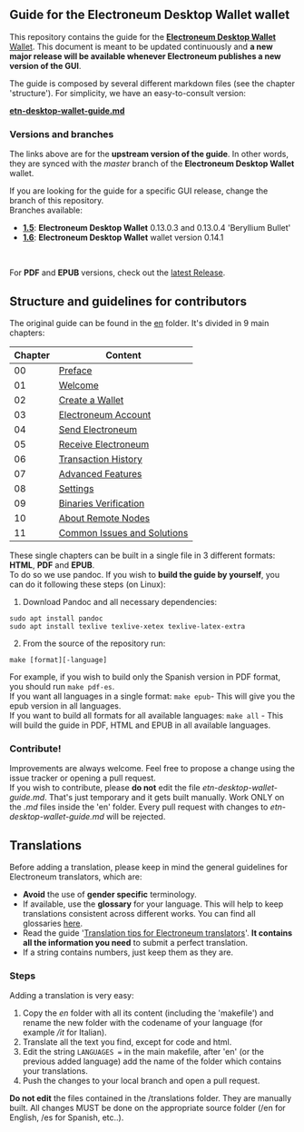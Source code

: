 ## Guide for the **Electroneum Desktop Wallet** wallet

This repository contains the guide for the [**Electroneum Desktop Wallet** Wallet](https://github.com/electroneum-project/electroneum-gui/releases).
This document is meant to be updated continuously and **a new major release will be available whenever Electroneum publishes a new version of the GUI**.
&nbsp;

The guide is composed by several different markdown files (see the chapter 'structure'). For simplicity, we have an easy-to-consult version:
&nbsp;

**[etn-desktop-wallet-guide.md](https://github.com/andrepatta/etn-desktop-wallet-guide/blob/master/etn-desktop-wallet-guide.md)**

### Versions and branches
The links above are for the **upstream version of the guide**. In other words, they are synced with the *master* branch of the **Electroneum Desktop Wallet** wallet.
&nbsp;

If you are looking for the guide for a specific GUI release, change the branch of this repository.  
Branches available:

+ **[1.5](https://github.com/andrepatta/etn-desktop-wallet-guide/tree/1.5)**: **Electroneum Desktop Wallet** 0.13.0.3 and 0.13.0.4 'Beryllium Bullet'
+ **[1.6](https://github.com/andrepatta/etn-desktop-wallet-guide/tree/1.6)**: **Electroneum Desktop Wallet** wallet version 0.14.1

&nbsp;

For **PDF** and **EPUB** versions, check out the [latest Release](https://github.com/andrepatta/etn-desktop-wallet-guide/releases).

## Structure and guidelines for contributors
The original guide can be found in the [en](https://github.com/andrepatta/etn-desktop-wallet-guide/blob/master/en) folder. It's divided in 9 main chapters:

**Chapter**|**Content**
---|--- 
00 | [Preface](https://github.com/andrepatta/etn-desktop-wallet-guide/blob/master/en/ch00.md)
01 | [Welcome](https://github.com/andrepatta/etn-desktop-wallet-guide/blob/master/en/ch01.md)
02 | [Create a Wallet](https://github.com/andrepatta/etn-desktop-wallet-guide/blob/master/en/ch02.md)
03 | [Electroneum Account](https://github.com/andrepatta/etn-desktop-wallet-guide/blob/master/en/ch03.md)
04 | [Send Electroneum](https://github.com/andrepatta/etn-desktop-wallet-guide/blob/master/en/ch04.md)
05 | [Receive Electroneum](https://github.com/andrepatta/etn-desktop-wallet-guide/blob/master/en/ch05.md)
06 | [Transaction History](https://github.com/andrepatta/etn-desktop-wallet-guide/blob/master/en/ch06.md)
07 | [Advanced Features](https://github.com/andrepatta/etn-desktop-wallet-guide/blob/master/en/ch07.md)
08 | [Settings](https://github.com/andrepatta/etn-desktop-wallet-guide/blob/master/en/ch08.md)
09 | [Binaries Verification](https://github.com/andrepatta/etn-desktop-wallet-guide/blob/master/en/ch09.md)
10 | [About Remote Nodes](https://github.com/andrepatta/etn-desktop-wallet-guide/blob/master/en/ch10.md)
11 | [Common Issues and Solutions](https://github.com/andrepatta/etn-desktop-wallet-guide/blob/master/en/ch11.md)

These single chapters can be built in a single file in 3 different formats: **HTML**, **PDF** and **EPUB**.  
To do so we use pandoc. If you wish to **build the guide by yourself**, you can do it following these steps (on Linux):

1. Download Pandoc and all necessary dependencies:
```
sudo apt install pandoc
sudo apt install texlive texlive-xetex texlive-latex-extra
```

2. From the source of the repository run:
```
make [format][-language]
```
For example, if you wish to build only the Spanish version in PDF format, you should run `make pdf-es`.  
If you want all languages in a single format: `make epub`- This will give you the epub version in all languages.  
If you want to build all formats for all available languages: `make all` - This will build the guide in PDF, HTML and EPUB in all available languages.

### Contribute!
Improvements are always welcome. Feel free to propose a change using the issue tracker or opening a pull request.  
If you wish to contribute, please **do not** edit the file *etn-desktop-wallet-guide.md*. That's just temporary and it gets built manually. Work ONLY on the *.md* files inside the 'en' folder. Every pull request with changes to *etn-desktop-wallet-guide.md* will be rejected.

## Translations
Before adding a translation, please keep in mind the general guidelines for Electroneum translators, which are:

- **Avoid** the use of **gender specific** terminology.
- If available, use the **glossary** for your language. This will help to keep translations consistent across different works. You can find all glossaries [here](https://github.com/andrepatta/electroneum-translations/tree/master/terminology-guides).
- Read the guide '[Translation tips for Electroneum translators](https://github.com/andrepatta/electroneum-translations/blob/master/translation-tips.md)'. **It contains all the information you need** to submit a perfect translation.
- If a string contains numbers, just keep them as they are.

### Steps
Adding a translation is very easy:

1. Copy the *en* folder with all its content (including the 'makefile') and rename the new folder with the codename of your language (for example */it* for Italian).
2. Translate all the text you find, except for code and html.
3. Edit the string `LANGUAGES =` in the main makefile, after 'en' (or the previous added language) add the name of the folder which contains your translations.
4. Push the changes to your local branch and open a pull request.

**Do not edit** the files contained in the /translations folder. They are manually built. All changes MUST be done on the appropriate source folder (/en for English, /es for Spanish, etc..).
